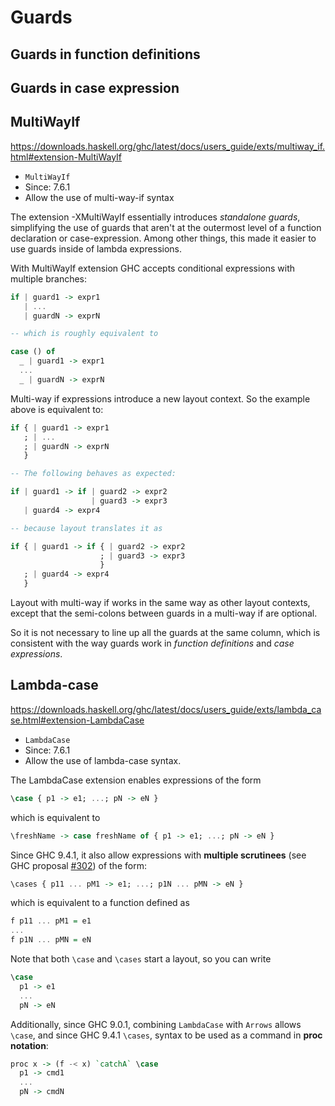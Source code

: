 # Guards

## Guards in function definitions



## Guards in case expression


## MultiWayIf

https://downloads.haskell.org/ghc/latest/docs/users_guide/exts/multiway_if.html#extension-MultiWayIf

- `MultiWayIf`
- Since: 7.6.1
- Allow the use of multi-way-if syntax

The extension -XMultiWayIf essentially introduces *standalone guards*, simplifying the use of guards that aren't at the outermost level of a function declaration or case-expression. Among other things, this made it easier to use guards inside of lambda expressions.



With MultiWayIf extension GHC accepts conditional expressions with multiple branches:

```hs
if | guard1 -> expr1
   | ...
   | guardN -> exprN

-- which is roughly equivalent to

case () of
  _ | guard1 -> expr1
  ...
  _ | guardN -> exprN
```

Multi-way if expressions introduce a new layout context. 
So the example above is equivalent to:

```hs
if { | guard1 -> expr1
   ; | ...
   ; | guardN -> exprN
   }

-- The following behaves as expected:

if | guard1 -> if | guard2 -> expr2
                  | guard3 -> expr3
   | guard4 -> expr4

-- because layout translates it as

if { | guard1 -> if { | guard2 -> expr2
                    ; | guard3 -> expr3
                    }
   ; | guard4 -> expr4
   }
```

Layout with multi-way if works in the same way as other layout contexts, except that the semi-colons between guards in a multi-way if are optional.

So it is not necessary to line up all the guards at the same column, which is consistent with the way guards work in *function definitions* and *case expressions*.


## Lambda-case

https://downloads.haskell.org/ghc/latest/docs/users_guide/exts/lambda_case.html#extension-LambdaCase

- `LambdaCase`
- Since: 7.6.1
- Allow the use of lambda-case syntax.

The LambdaCase extension enables expressions of the form

```hs
\case { p1 -> e1; ...; pN -> eN }
```

which is equivalent to

```hs
\freshName -> case freshName of { p1 -> e1; ...; pN -> eN }
```

Since GHC 9.4.1, it also allow expressions with **multiple scrutinees** 
(see GHC proposal [#302][#302]) of the form:

```hs
\cases { p11 ... pM1 -> e1; ...; p1N ... pMN -> eN }
```

which is equivalent to a function defined as

```hs
f p11 ... pM1 = e1
...
f p1N ... pMN = eN
```

Note that both `\case` and `\cases` start a layout, so you can write

```hs
\case
  p1 -> e1
  ...
  pN -> eN
```


Additionally, since GHC 9.0.1, combining `LambdaCase` with `Arrows` allows `\case`, and since GHC 9.4.1 `\cases`, syntax to be used as a command in **proc notation**:

```hs
proc x -> (f -< x) `catchA` \case
  p1 -> cmd1
  ...
  pN -> cmdN
```


[#302]: https://github.com/ghc-proposals/ghc-proposals/blob/master/proposals/0302-cases.rst
